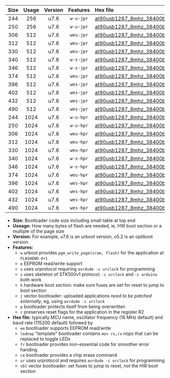 |Size|Usage|Version|Features|Hex file|
|:-:|:-:|:-:|:-:|:--|
|244|256|u7.6|`w-u-jpr`|[at90usb1287_8mhz_38400bps_ur_vbl.hex](https://raw.githubusercontent.com/stefanrueger/urboot/main/at90usb1287_8mhz_38400bps_ur_vbl.hex)|
|250|256|u7.6|`w-u-jpr`|[at90usb1287_8mhz_38400bps_lednop_ur_vbl.hex](https://raw.githubusercontent.com/stefanrueger/urboot/main/at90usb1287_8mhz_38400bps_lednop_ur_vbl.hex)|
|306|512|u7.6|`weu-jpr`|[at90usb1287_8mhz_38400bps_ee_ur_vbl.hex](https://raw.githubusercontent.com/stefanrueger/urboot/main/at90usb1287_8mhz_38400bps_ee_ur_vbl.hex)|
|312|512|u7.6|`weu-jpr`|[at90usb1287_8mhz_38400bps_ee_lednop_ur_vbl.hex](https://raw.githubusercontent.com/stefanrueger/urboot/main/at90usb1287_8mhz_38400bps_ee_lednop_ur_vbl.hex)|
|330|512|u7.6|`weu-jpr`|[at90usb1287_8mhz_38400bps_ee_lednop_fr_ur_vbl.hex](https://raw.githubusercontent.com/stefanrueger/urboot/main/at90usb1287_8mhz_38400bps_ee_lednop_fr_ur_vbl.hex)|
|340|512|u7.6|`w-s-jpr`|[at90usb1287_8mhz_38400bps_vbl.hex](https://raw.githubusercontent.com/stefanrueger/urboot/main/at90usb1287_8mhz_38400bps_vbl.hex)|
|346|512|u7.6|`w-s-jpr`|[at90usb1287_8mhz_38400bps_lednop_vbl.hex](https://raw.githubusercontent.com/stefanrueger/urboot/main/at90usb1287_8mhz_38400bps_lednop_vbl.hex)|
|374|512|u7.6|`weu-jpr`|[at90usb1287_8mhz_38400bps_ee_lednop_fr_ce_ur_vbl.hex](https://raw.githubusercontent.com/stefanrueger/urboot/main/at90usb1287_8mhz_38400bps_ee_lednop_fr_ce_ur_vbl.hex)|
|396|512|u7.6|`wes-jpr`|[at90usb1287_8mhz_38400bps_ee_vbl.hex](https://raw.githubusercontent.com/stefanrueger/urboot/main/at90usb1287_8mhz_38400bps_ee_vbl.hex)|
|402|512|u7.6|`wes-jpr`|[at90usb1287_8mhz_38400bps_ee_lednop_vbl.hex](https://raw.githubusercontent.com/stefanrueger/urboot/main/at90usb1287_8mhz_38400bps_ee_lednop_vbl.hex)|
|432|512|u7.6|`wes-jpr`|[at90usb1287_8mhz_38400bps_ee_lednop_fr_vbl.hex](https://raw.githubusercontent.com/stefanrueger/urboot/main/at90usb1287_8mhz_38400bps_ee_lednop_fr_vbl.hex)|
|490|512|u7.6|`wes-jpr`|[at90usb1287_8mhz_38400bps_ee_lednop_fr_ce_vbl.hex](https://raw.githubusercontent.com/stefanrueger/urboot/main/at90usb1287_8mhz_38400bps_ee_lednop_fr_ce_vbl.hex)|
|244|1024|u7.6|`w-u-hpr`|[at90usb1287_8mhz_38400bps_ur.hex](https://raw.githubusercontent.com/stefanrueger/urboot/main/at90usb1287_8mhz_38400bps_ur.hex)|
|250|1024|u7.6|`w-u-hpr`|[at90usb1287_8mhz_38400bps_lednop_ur.hex](https://raw.githubusercontent.com/stefanrueger/urboot/main/at90usb1287_8mhz_38400bps_lednop_ur.hex)|
|306|1024|u7.6|`weu-hpr`|[at90usb1287_8mhz_38400bps_ee_ur.hex](https://raw.githubusercontent.com/stefanrueger/urboot/main/at90usb1287_8mhz_38400bps_ee_ur.hex)|
|312|1024|u7.6|`weu-hpr`|[at90usb1287_8mhz_38400bps_ee_lednop_ur.hex](https://raw.githubusercontent.com/stefanrueger/urboot/main/at90usb1287_8mhz_38400bps_ee_lednop_ur.hex)|
|330|1024|u7.6|`weu-hpr`|[at90usb1287_8mhz_38400bps_ee_lednop_fr_ur.hex](https://raw.githubusercontent.com/stefanrueger/urboot/main/at90usb1287_8mhz_38400bps_ee_lednop_fr_ur.hex)|
|340|1024|u7.6|`w-s-hpr`|[at90usb1287_8mhz_38400bps.hex](https://raw.githubusercontent.com/stefanrueger/urboot/main/at90usb1287_8mhz_38400bps.hex)|
|346|1024|u7.6|`w-s-hpr`|[at90usb1287_8mhz_38400bps_lednop.hex](https://raw.githubusercontent.com/stefanrueger/urboot/main/at90usb1287_8mhz_38400bps_lednop.hex)|
|374|1024|u7.6|`weu-hpr`|[at90usb1287_8mhz_38400bps_ee_lednop_fr_ce_ur.hex](https://raw.githubusercontent.com/stefanrueger/urboot/main/at90usb1287_8mhz_38400bps_ee_lednop_fr_ce_ur.hex)|
|396|1024|u7.6|`wes-hpr`|[at90usb1287_8mhz_38400bps_ee.hex](https://raw.githubusercontent.com/stefanrueger/urboot/main/at90usb1287_8mhz_38400bps_ee.hex)|
|402|1024|u7.6|`wes-hpr`|[at90usb1287_8mhz_38400bps_ee_lednop.hex](https://raw.githubusercontent.com/stefanrueger/urboot/main/at90usb1287_8mhz_38400bps_ee_lednop.hex)|
|432|1024|u7.6|`wes-hpr`|[at90usb1287_8mhz_38400bps_ee_lednop_fr.hex](https://raw.githubusercontent.com/stefanrueger/urboot/main/at90usb1287_8mhz_38400bps_ee_lednop_fr.hex)|
|490|1024|u7.6|`wes-hpr`|[at90usb1287_8mhz_38400bps_ee_lednop_fr_ce.hex](https://raw.githubusercontent.com/stefanrueger/urboot/main/at90usb1287_8mhz_38400bps_ee_lednop_fr_ce.hex)|

- **Size:** Bootloader code size including small table at top end
- **Useage:** How many bytes of flash are needed, ie, HW boot section or a multiple of the page size
- **Version:** For example, u7.6 is an urboot version, o5.2 is an optiboot version
- **Features:**
  + `w` urboot provides `pgm_write_page(sram, flash)` for the application at `FLASHEND-4+1`
  + `e` EEPROM read/write support
  + `u` uses urprotocol requiring `avrdude -c urclock` for programming
  + `s` uses skeleton of STK500v1 protocol; `-c urclock` and `-c arduino` both work
  + `h` hardware boot section: make sure fuses are set for reset to jump to boot section
  + `j` vector bootloader: uploaded applications *need to be patched externally*, eg, using `avrdude -c urclock`
  + `p` bootloader protects itself from being overwritten
  + `r` preserves reset flags for the application in the register R2
- **Hex file:** typically MCU name, oscillator frequency (16 MHz default) and baud rate (115200 default) followed by
  + `ee` bootloader supports EEPROM read/write
  + `lednop` "template" bootloader contains `mov rx,rx` nops that can be replaced to toggle LEDs
  + `fr` bootloader provides non-essential code for smoother error handing
  + `ce` bootloader provides a chip erase command
  + `ur` uses urprotocol and requires `avrdude -c urclock` for programming
  + `vbl` vector bootloader: set fuses to jump to reset, not the HW boot section
